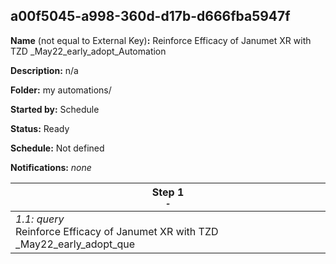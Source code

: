 ## a00f5045-a998-360d-d17b-d666fba5947f

**Name** (not equal to External Key)**:** Reinforce Efficacy of Janumet XR with TZD _May22_early_adopt_Automation

**Description:** n/a

**Folder:** my automations/

**Started by:** Schedule

**Status:** Ready

**Schedule:** Not defined

**Notifications:** _none_


| Step 1<br>_<small>-</small>_ |
| --- |
| _1.1: query_<br>Reinforce Efficacy of Janumet XR with TZD _May22_early_adopt_que |
